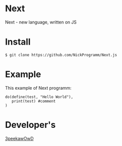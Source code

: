 # Next
Next - new language, written on JS

# Install

```
$ git clone https://github.com/NickProgramm/Next.js
```

# Example

This example of Next programm:
```
do(define(test, "Hello World"),
   print(test) #comment
)
```
# Developer's

[3peekawOwD](https://vk.com/3peekawowd)
